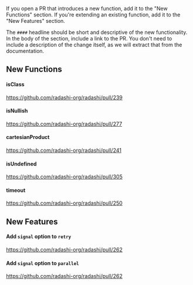 If you open a PR that introduces a new function, add it to the "New Functions" section. If you're extending an existing function, add it to the "New Features" section.

The `####` headline should be short and descriptive of the new functionality. In the body of the section, include a link to the PR. You don't need to include a description of the change itself, as we will extract that from the documentation.

## New Functions

#### isClass

https://github.com/radashi-org/radashi/pull/239

#### isNullish

https://github.com/radashi-org/radashi/pull/277

#### cartesianProduct

https://github.com/radashi-org/radashi/pull/241

#### isUndefined

https://github.com/radashi-org/radashi/pull/305

#### timeout

https://github.com/radashi-org/radashi/pull/250

## New Features

#### Add `signal` option to `retry`

https://github.com/radashi-org/radashi/pull/262

#### Add `signal` option to `parallel`

https://github.com/radashi-org/radashi/pull/262
